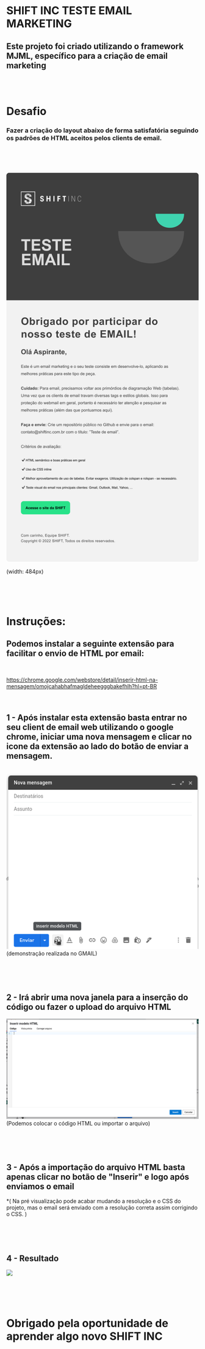 # SHIFT INC TESTE EMAIL MARKETING 

## Este projeto foi criado utilizando o framework MJML, específico para a criação de email marketing

<br><br>

# Desafio

### Fazer a criação do layout abaixo de forma satisfatória seguindo os padrões de HTML aceitos pelos clients de email.
<br><br><br>


<img src="./assets/expectedDesign.png"/>

(width: 484px)

<br><br><br>

# Instruções:

## Podemos instalar a seguinte extensão para facilitar o envio de HTML por email: 
<br>

https://chrome.google.com/webstore/detail/inserir-html-na-mensagem/omojcahabhafmagldeheegggbakefhlh?hl=pt-BR

<br>

## 1 - Após instalar esta extensão basta entrar no seu client de email web utilizando o google chrome, iniciar uma nova mensagem e clicar no icone da extensão ao lado do botão de enviar a mensagem.

<br>

<img src="./assets/instruction-1.png" />
(demonstração realizada no GMAIL)


<br><br><br>

## 2 - Irá abrir uma nova janela para a inserção do código ou fazer o upload do arquivo HTML

<img src="./assets/instruction-2.png" />
(Podemos colocar o código HTML ou importar o arquivo)

<br><br><br>

## 3 - Após a importação do arquivo HTML basta apenas clicar no botão de "Inserir" e logo após enviamos o email
*( Na pré visualização pode acabar mudando a resolução e o CSS do projeto, mas o email será enviado com a resolução correta assim corrigindo o CSS. )

<br><br><br>

## 4 - Resultado

<img src="./assets/result.gif" />

<br><br><br>

# Obrigado pela oportunidade de aprender algo novo SHIFT INC
